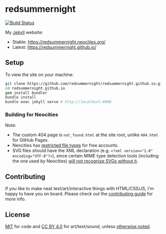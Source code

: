 # redsummernight

[![Build Status](https://travis-ci.com/redsummernight/redsummernight.github.io.svg?branch=master)][travis]

[travis]: https://travis-ci.com/github/redsummernight/redsummernight.github.io

My [Jekyll](http://jekyllrb.org) website:

- Stable: https://redsummernight.neocities.org/
- Latest: https://redsummernight.github.io/

## Setup

To view the site on your machine:

```sh
git clone https://github.com/redsummernight/redsummernight.github.io.git
cd redsummernight.github.io
gem install bundler
bundle install
bundle exec jekyll serve # http://localhost:4000
```

### Building for Neocities

Note:

- The custom 404 page is `not_found.html` at the site root, unlike `404.html` for GitHub Pages.
- Neocities has [restricted file types](https://neocities.org/site_files/allowed_types) for free accounts.
- SVG files should have the XML declaration (e.g. `<?xml version="1.0" encoding="UTF-8"?>`), since
  certain MIME type detection tools (including the one used by Neocities)
  [will not recognize SVGs without it](https://github.com/svg/svgo/issues/836).

## Contributing

If you like to make neat text/art/interactive things with HTML/CSS/JS, I'm happy to have you on board.
Please check out the [contributing guide](https://github.com/redsummernight/redsummernight.github.io/blob/master/CONTRIBUTING.md) for more info.

## License

[MIT](https://github.com/redsummernight/redsummernight.github.io/blob/master/LICENSE) for code
and [CC BY 4.0](https://creativecommons.org/licenses/by/4.0/) for art/text/sound,
unless [otherwise noted](https://redsummernight.github.io/credits/).
